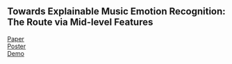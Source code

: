 
<br>
<br>

## Towards Explainable Music Emotion Recognition: The Route via Mid-level Features

[Paper](https://arxiv.org/abs/1907.03572)</br>
[Poster](#)</br>
[Demo](https://shreyanc.github.io/ismir_example.html)</br>